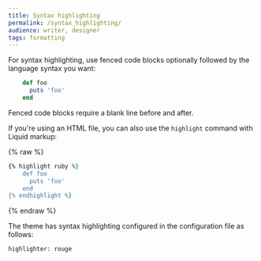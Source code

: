 ```yaml
---
title: Syntax highlighting
permalink: /syntax_highlighting/
audience: writer, designer
tags: formatting
---
```


For syntax highlighting, use fenced code blocks optionally followed by the language syntax you want:

```ruby
    def foo
      puts 'foo'
    end
```

Fenced code blocks require a blank line before and after.

If you're using an HTML file, you can also use the `highlight` command with Liquid markup:

{% raw %}
```ruby
{% highlight ruby %}
    def foo
      puts 'foo'
    end
{% endhighlight %}
```
{% endraw %}


The theme has syntax highlighting configured in the configuration file as follows:

```
highlighter: rouge
```